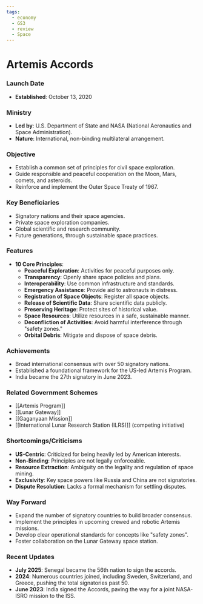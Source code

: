 ```yaml
---
tags:
  - economy
  - GS3
  - review
  - Space
---
```

# Artemis Accords

### Launch Date
*   **Established**: October 13, 2020

### Ministry
*   **Led by**: U.S. Department of State and NASA (National Aeronautics and Space Administration).
*   **Nature**: International, non-binding multilateral arrangement.

### Objective
*   Establish a common set of principles for civil space exploration.
*   Guide responsible and peaceful cooperation on the Moon, Mars, comets, and asteroids.
*   Reinforce and implement the Outer Space Treaty of 1967.

### Key Beneficiaries
*   Signatory nations and their space agencies.
*   Private space exploration companies.
*   Global scientific and research community.
*   Future generations, through sustainable space practices.

### Features
*   **10 Core Principles**:
    *   **Peaceful Exploration**: Activities for peaceful purposes only.
    *   **Transparency**: Openly share space policies and plans.
    *   **Interoperability**: Use common infrastructure and standards.
    *   **Emergency Assistance**: Provide aid to astronauts in distress.
    *   **Registration of Space Objects**: Register all space objects.
    *   **Release of Scientific Data**: Share scientific data publicly.
    *   **Preserving Heritage**: Protect sites of historical value.
    *   **Space Resources**: Utilize resources in a safe, sustainable manner.
    *   **Deconfliction of Activities**: Avoid harmful interference through "safety zones."
    *   **Orbital Debris**: Mitigate and dispose of space debris.

### Achievements
*   Broad international consensus with over 50 signatory nations.
*   Established a foundational framework for the US-led Artemis Program.
*   India became the 27th signatory in June 2023.

### Related Government Schemes
*   [[Artemis Program]]
*   [[Lunar Gateway]]
*   [[Gaganyaan Mission]]
*   [[International Lunar Research Station (ILRS)]] (competing initiative)

### Shortcomings/Criticisms
*   **US-Centric**: Criticized for being heavily led by American interests.
*   **Non-Binding**: Principles are not legally enforceable.
*   **Resource Extraction**: Ambiguity on the legality and regulation of space mining.
*   **Exclusivity**: Key space powers like Russia and China are not signatories.
*   **Dispute Resolution**: Lacks a formal mechanism for settling disputes.

### Way Forward
*   Expand the number of signatory countries to build broader consensus.
*   Implement the principles in upcoming crewed and robotic Artemis missions.
*   Develop clear operational standards for concepts like "safety zones".
*   Foster collaboration on the Lunar Gateway space station.

### Recent Updates
*   **July 2025**: Senegal became the 56th nation to sign the accords.
*   **2024**: Numerous countries joined, including Sweden, Switzerland, and Greece, pushing the total signatories past 50.
*   **June 2023**: India signed the Accords, paving the way for a joint NASA-ISRO mission to the ISS.
